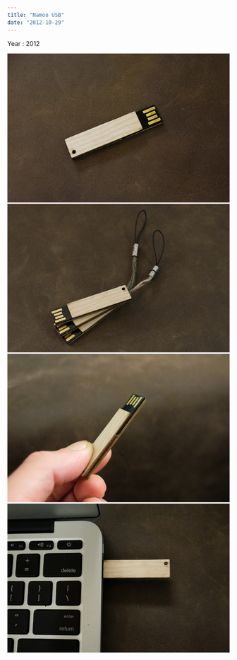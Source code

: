 ```yaml
---
title: "Namoo USB"
date: "2012-10-29"
---
```


Year : 2012

![](/photo/make/Namoo_USB-1.jpg)
![](/photo/make/Namoo_USB-2.jpg)
![](/photo/make/Namoo_USB-3.jpg)
![](/photo/make/Namoo_USB-4.jpg)
